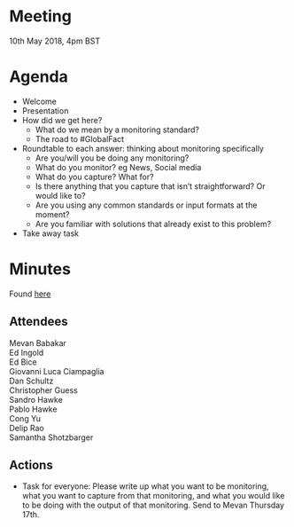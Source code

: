 # Meeting
10th May 2018, 4pm BST

# Agenda 
- Welcome
- Presentation
- How did we get here?
  - What do we mean by a monitoring standard? 
  - The road to #GlobalFact
- Roundtable to each answer: thinking about monitoring specifically
  - Are you/will you be doing any monitoring? 
  - What do you monitor? eg News, Social media
  - What do you capture? What for?
  - Is there anything that you capture that isn’t straightforward? Or would like to?
  - Are you using any common standards or input formats at the moment? 
  - Are you familiar with solutions that already exist to this problem?
- Take away task

# Minutes
Found [here](https://docs.google.com/document/d/1S9hUDyWCUbnXTH__EO45DIRd5zIzFq0M7UNwtfKv3ZA/edit#)

## Attendees
Mevan Babakar  
Ed Ingold  
Ed Bice  
Giovanni Luca Ciampaglia  
Dan Schultz   
Christopher Guess  
Sandro Hawke  
Pablo Hawke   
Cong Yu  
Delip Rao   
Samantha Shotzbarger  

## Actions
* Task for everyone: Please write up what you want to be monitoring, what you want to capture from that monitoring, and what you would like to be doing with the output of that monitoring. Send to Mevan Thursday 17th. 
